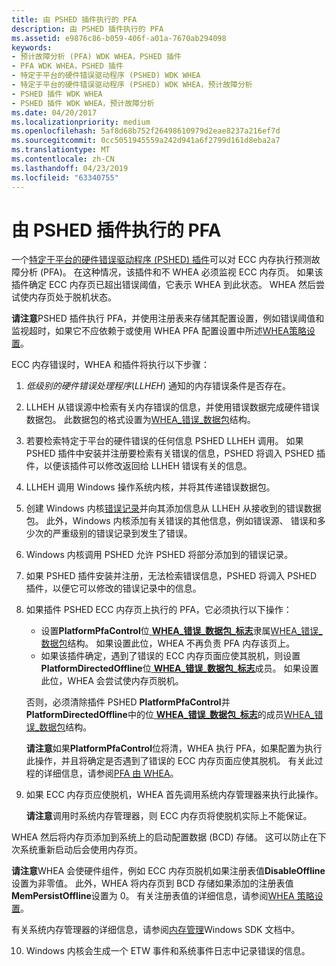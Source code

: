 ```yaml
---
title: 由 PSHED 插件执行的 PFA
description: 由 PSHED 插件执行的 PFA
ms.assetid: e9876c86-b059-406f-a01a-7670ab294098
keywords:
- 预计故障分析 (PFA) WDK WHEA，PSHED 插件
- PFA WDK WHEA，PSHED 插件
- 特定于平台的硬件错误驱动程序 (PSHED) WDK WHEA
- 特定于平台的硬件错误驱动程序 (PSHED) WDK WHEA，预计故障分析
- PSHED 插件 WDK WHEA
- PSHED 插件 WDK WHEA，预计故障分析
ms.date: 04/20/2017
ms.localizationpriority: medium
ms.openlocfilehash: 5af8d68b752f26498610979d2eae8237a216ef7d
ms.sourcegitcommit: 0cc5051945559a242d941a6f2799d161d8eba2a7
ms.translationtype: MT
ms.contentlocale: zh-CN
ms.lasthandoff: 04/23/2019
ms.locfileid: "63340755"
---
```

# <a name="pfa-performed-by-a-pshed-plug-in"></a>由 PSHED 插件执行的 PFA


一个[特定于平台的硬件错误驱动程序 (PSHED) 插件](platform-specific-hardware-error-driver-plug-ins2.md)可以对 ECC 内存执行预测故障分析 (PFA)。 在这种情况，该插件和不 WHEA 必须监视 ECC 内存页。 如果该插件确定 ECC 内存页已超出错误阈值，它表示 WHEA 到此状态。 WHEA 然后尝试使内存页处于脱机状态。

**请注意**PSHED 插件执行 PFA，并使用注册表来存储其配置设置，例如错误阈值和监视超时，如果它不应依赖于或使用 WHEA PFA 配置设置中所述[WHEA策略设置](whea-pfa-registry-settings.md)。



ECC 内存错误时，WHEA 和插件将执行以下步骤：

1.  *低级别的硬件错误处理程序*(*LLHEH*) 通知的内存错误条件是否存在。

2.  LLHEH 从错误源中检索有关内存错误的信息，并使用错误数据完成硬件错误数据包。 此数据包的格式设置为[WHEA\_错误\_数据包](https://msdn.microsoft.com/library/windows/hardware/ff560465)结构。

3.  若要检索特定于平台的硬件错误的任何信息 PSHED LLHEH 调用。 如果 PSHED 插件中安装并注册要检索有关错误的信息，PSHED 将调入 PSHED 插件，以便该插件可以修改返回给 LLHEH 错误有关的信息。

4.  LLHEH 调用 Windows 操作系统内核，并将其传递错误数据包。

5.  创建 Windows 内核[错误记录](error-records.md)并向其添加信息从 LLHEH 从接收到的错误数据包。 此外，Windows 内核添加有关错误的其他信息，例如错误源、 错误和多少次的严重级别的错误记录到发生了错误。

6.  Windows 内核调用 PSHED 允许 PSHED 将部分添加到的错误记录。

7.  如果 PSHED 插件安装并注册，无法检索错误信息，PSHED 将调入 PSHED 插件，以便它可以修改的错误记录中的信息。

8.  如果插件 PSHED ECC 内存页上执行的 PFA，它必须执行以下操作：

    -   设置**PlatformPfaControl**位[ **WHEA\_错误\_数据包\_标志**](https://msdn.microsoft.com/library/windows/hardware/ff560472)隶属[WHEA\_错误\_数据包](https://msdn.microsoft.com/library/windows/hardware/ff560465)结构。 如果设置此位，WHEA 不再负责 PFA 内存该页上。
    -   如果该插件确定，遇到了错误的 ECC 内存页面应使其脱机，则设置**PlatformDirectedOffline**位[ **WHEA\_错误\_数据包\_标志**](https://msdn.microsoft.com/library/windows/hardware/ff560472)成员。 如果设置此位，WHEA 会尝试使内存页脱机。

    否则，必须清除插件 PSHED **PlatformPfaControl**并**PlatformDirectedOffline**中的位[ **WHEA\_错误\_数据包\_标志**](https://msdn.microsoft.com/library/windows/hardware/ff560472)的成员[WHEA\_错误\_数据包](https://msdn.microsoft.com/library/windows/hardware/ff560465)结构。

    **请注意**如果**PlatformPfaControl**位将清，WHEA 执行 PFA，如果配置为执行此操作，并且将确定是否遇到了错误的 ECC 内存页面应使其脱机。 有关此过程的详细信息，请参阅[PFA 由 WHEA](pfa-performed-by-whea.md)。



9.  如果 ECC 内存页应使脱机，WHEA 首先调用系统内存管理器来执行此操作。

    **请注意**调用时系统内存管理器，则 ECC 内存页将使脱机实际上不能保证。




WHEA 然后将内存页添加到系统上的启动配置数据 (BCD) 存储。 这可以防止在下次系统重新启动后会使用内存页。

**请注意**WHEA 会使硬件组件，例如 ECC 内存页脱机如果注册表值**DisableOffline**设置为非零值。 此外，WHEA 将内存页到 BCD 存储如果添加的注册表值**MemPersistOffline**设置为 0。 有关注册表值的详细信息，请参阅[WHEA 策略设置](whea-pfa-registry-settings.md)。



有关系统内存管理器的详细信息，请参阅[内存管理](https://go.microsoft.com/fwlink/p/?linkid=140723)Windows SDK 文档中。


10. Windows 内核会生成一个 ETW 事件和系统事件日志中记录错误的信息。








